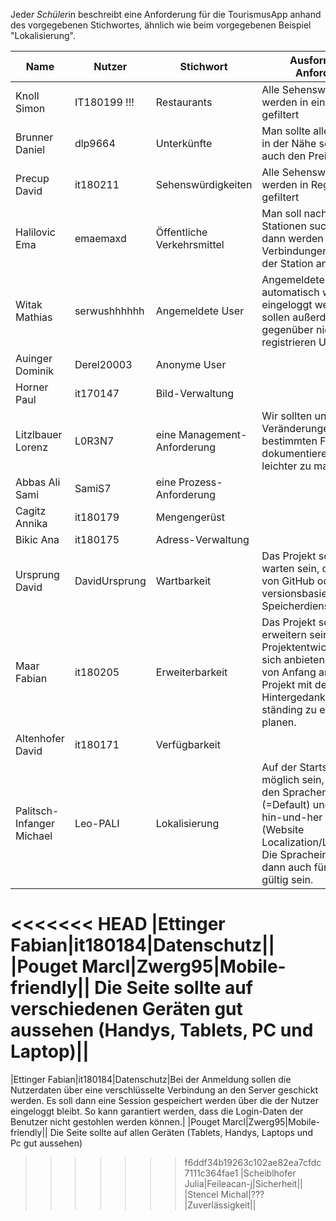 Jede*r Schüler*in beschreibt eine Anforderung für die TourismusApp anhand des vorgegebenen Stichwortes, ähnlich wie beim vorgegebenen Beispiel "Lokalisierung".

|Name|Nutzer|Stichwort|Ausformulierte Anforderung|
|-|-|-|-|
|Knoll Simon|IT180199 !!!|Restaurants|Alle Sehenswürdigkeiten	werden in eine Region gefiltert|
|Brunner Daniel|dlp9664|Unterkünfte| Man sollte alle Unterkünfte in der Nähe sehen und auch den Preis.|
|Precup David|it180211|Sehenswürdigkeiten|Alle Sehenswürdigkeiten	werden in Regionen gefiltert|
|Halilovic Ema|emaemaxd|Öffentliche Verkehrsmittel|Man soll nach bestimmten Stationen suchen können, dann werden nur Verbindungen zu genau der Station angezeigt.||
|Witak Mathias|serwushhhhhh|Angemeldete User|Angemeldete User sollen automatisch wieder eingeloggt werden, sie sollen außerdem Vorteile gegenüber nicht registrieren Usern haben.|
|Auinger Dominik|Derel20003|Anonyme User||
|Horner Paul|it170147|Bild-Verwaltung||
|Litzlbauer Lorenz|L0R3N7|eine Management-Anforderung|Wir sollten unsere Veränderungen nach einer bestimmten Form dokumentieren,  damit wir leichter zu managen sind.|
|Abbas Ali Sami|SamiS7|eine Prozess-Anforderung||
|Cagitz Annika|it180179|Mengengerüst||
|Bikic Ana|it180175|Adress-Verwaltung||
|Ursprung David|DavidUrsprung|Wartbarkeit|Das Projekt soll einfach zu warten sein, durch die Hilfe von GitHub oder anderen versionsbasierten Speicherdiensten.|
|Maar Fabian|it180205|Erweiterbarkeit|Das Projekt soll einfach zu erweitern sein. Agile Projektentwicklung würde sich anbieten. Wir sollten von Anfang an unser Projekt mit dem, Hintergedanken es ständing zu erweitern, zu planen. 
|Altenhofer David|it180171|Verfügbarkeit||
|Palitsch-Infanger Michael|Leo-PALI|Lokalisierung|Auf der Startseite soll es möglich sein, zwischen den Sprachen Deutsch (=Default) und Englisch hin-und-her zu wechseln (Website Localization/Lokalisierung). Die Spracheinstellung soll dann auch für Unterseiten gültig sein.|
<<<<<<< HEAD
|Ettinger Fabian|it180184|Datenschutz||
|Pouget Marcl|Zwerg95|Mobile-friendly|| Die Seite sollte auf verschiedenen Geräten gut aussehen (Handys, Tablets, PC und Laptop)||
=======
|Ettinger Fabian|it180184|Datenschutz|Bei der Anmeldung sollen die Nutzerdaten über eine verschlüsselte Verbindung an den Server geschickt werden. Es soll dann eine Session gespeichert werden über die der Nutzer eingeloggt bleibt. So kann garantiert werden, dass die Login-Daten der Benutzer nicht gestohlen werden können.|
|Pouget Marcl|Zwerg95|Mobile-friendly|| Die Seite sollte auf allen Geräten (Tablets, Handys, Laptops und Pc gut aussehen)
>>>>>>> f6ddf34b19263c102ae82ea7cfdc7111c364fae1
|Scheiblhofer Julia|Feileacan-j|Sicherheit||
|Stencel Michal|???|Zuverlässigkeit||
